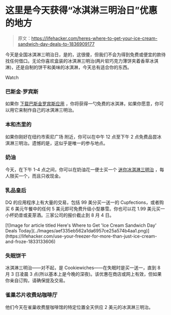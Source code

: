 # 这里是今天获得“冰淇淋三明治日”优惠的地方

> 原文：<https://lifehacker.com/heres-where-to-get-your-ice-cream-sandwich-day-deals-to-1836909177>

今天是全国冰淇淋三明治日，是的，这很傻，但我们不会为得到免费或便宜的款待找任何借口。无论你喜欢盒装的冰淇淋三明治(两片软巧克力薄饼夹着香草冰淇淋)，还是自制的饼干和美味的冰淇淋，今天总有适合你的东西。

Watch

### 巴斯金·罗宾斯

如果你 [下载巴斯金罗宾斯应用](https://www.baskinrobbins.com/content/baskinrobbins/en/mobileapp.html) ，你将获得一勺免费的冰淇淋，如果你愿意，你可以用它来制作自己的冰淇淋三明治。

### 本和杰里的

如果你刚好在纽约市索尼广场 附近，你可以在中午 12 点至下午 2 点免费品尝冰淇淋三明治。遗憾的是，这似乎是唯一的参与地点。

### 奶油

今天，在下午 1-4 点之间，你可以在奶油花一便士买一个 [迷你冰淇淋三明治](https://www.instagram.com/p/B0pOOA8BaEb/?utm_source=ig_web_copy_link) ，每人限买一个，而且只收现金。

### 乳品皇后

DQ 的应用程序上有大量的交易，包括 99 美分买一送一的 Cupfections，或者购买 6 美元午餐中的任何 5 美元即可免费升级小型暴雪。你也可以花 1.99 美元买一小杯奶昔或麦芽酒。三家公司的报价截止到 8 月 4 日。

<aside data-commerce-source="inset" class="sc-16a0mhj-2 gAjHzr">[![Image for article titled Here&#39;s Where to Get &#39;Ice Cream Sandwich Day&#39; Deals Today](../Images/aef335eb562a1da6957ce25a574b4aa1.png)](https://lifehacker.com/use-your-freezer-for-more-than-just-ice-cream-and-froze-1833133606)</aside>

### **失眠饼干**

冰淇淋三明治——对不起，是 Cookiewiches——在失眠时是买一送一，直到 8 月 3 日凌晨 3 点(所以基本上是今晚的深夜)。该优惠在商店或网上有效，但如果你亲自订购，请确保提及交易。

### 雀巢芯片收费站咖啡厅

他们今天在雀巢收费屋咖啡馆的特定位置全天供应 2 美元的冰淇淋三明治。